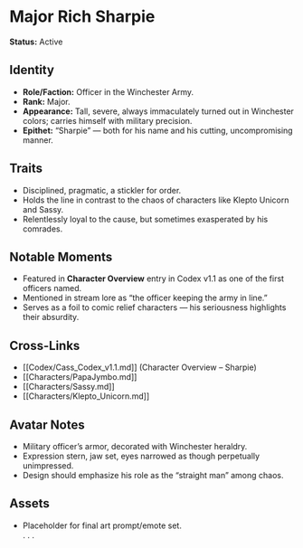 # Major Rich Sharpie  
**Status:** Active  

## Identity  
- **Role/Faction:** Officer in the Winchester Army.  
- **Rank:** Major.  
- **Appearance:** Tall, severe, always immaculately turned out in Winchester colors; carries himself with military precision.  
- **Epithet:** “Sharpie” — both for his name and his cutting, uncompromising manner.  

## Traits  
- Disciplined, pragmatic, a stickler for order.  
- Holds the line in contrast to the chaos of characters like Klepto Unicorn and Sassy.  
- Relentlessly loyal to the cause, but sometimes exasperated by his comrades.  

## Notable Moments  
- Featured in **Character Overview** entry in Codex v1.1 as one of the first officers named.  
- Mentioned in stream lore as “the officer keeping the army in line.”  
- Serves as a foil to comic relief characters — his seriousness highlights their absurdity.  

## Cross-Links  
- [[Codex/Cass_Codex_v1.1.md]] (Character Overview – Sharpie)  
- [[Characters/PapaJymbo.md]]  
- [[Characters/Sassy.md]]  
- [[Characters/Klepto_Unicorn.md]]  

## Avatar Notes  
- Military officer’s armor, decorated with Winchester heraldry.  
- Expression stern, jaw set, eyes narrowed as though perpetually unimpressed.  
- Design should emphasize his role as the “straight man” among chaos.  

## Assets  
- Placeholder for final art prompt/emote set.  
.
.
.
